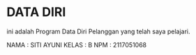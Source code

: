 # DATA DIRI
ini adalah Program Data Diri Pelanggan yang telah saya pelajari.

NAMA : SITI AYUNI
KELAS : B
NPM : 2117051068

